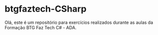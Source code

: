 # btgfaztech-CSharp
Olá, este é um repositório para exercícios realizados durante as aulas da Formação BTG Faz Tech C# - ADA.
